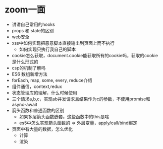 # zoom一面

- 讲讲自己常用的hooks
- props 和 state的区别
- web安全
- xss中如何实现把恶意脚本直接输出到页面上而不执行
  - 如何实现只执行我自己的脚本
- cookie怎么获取，document.cookie能获取所有的cookie吗，获取的cookie是什么形式的
- csp的机制了解吗
- ES6 数组新增方法
- forEach, map, some, every, reduce介绍
- 组件通信，context,redux
- 状态管理库的理解，什么时候使用
- 三个请求a,b,c，实现ab并发请求且结果作为c的参数，不使用promise和async-await
- 箭头函数和普通函数的区别
  - 如果多层箭头函数嵌套，这些函数中的this是啥
  - es5中怎么实现箭头函数的 => 外层变量，apply/call/bind绑定
- 页面中有大量的数据，怎么优化
  - 计算
  - 渲染